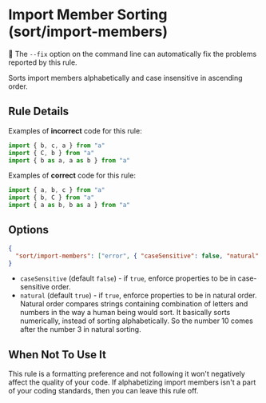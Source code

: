 # Import Member Sorting (sort/import-members)

🔧 The `--fix` option on the command line can automatically fix the problems
reported by this rule.

Sorts import members alphabetically and case insensitive in ascending order.

## Rule Details

Examples of **incorrect** code for this rule:

```javascript
import { b, c, a } from "a"
import { C, b } from "a"
import { b as a, a as b } from "a"
```

Examples of **correct** code for this rule:

```javascript
import { a, b, c } from "a"
import { b, C } from "a"
import { a as b, b as a } from "a"
```

## Options

```json
{
  "sort/import-members": ["error", { "caseSensitive": false, "natural": true }]
}
```

- `caseSensitive` (default `false`) - if `true`, enforce properties to be in
  case-sensitive order.
- `natural` (default `true`) - if `true`, enforce properties to be in natural
  order. Natural order compares strings containing combination of letters and
  numbers in the way a human being would sort. It basically sorts numerically,
  instead of sorting alphabetically. So the number 10 comes after the number 3
  in natural sorting.

## When Not To Use It

This rule is a formatting preference and not following it won't negatively
affect the quality of your code. If alphabetizing import members isn't a part of
your coding standards, then you can leave this rule off.
